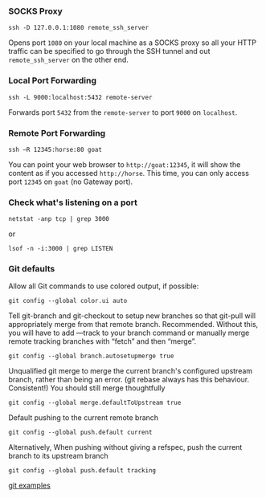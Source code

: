 ### SOCKS Proxy

    ssh -D 127.0.0.1:1080 remote_ssh_server

Opens port `1080` on your local machine as a SOCKS proxy so all your HTTP traffic can be specified to go through the SSH tunnel and out `remote_ssh_server` on the other end.

### Local Port Forwarding

    ssh -L 9000:localhost:5432 remote-server

Forwards port `5432` from the `remote-server` to port `9000` on `localhost`.

### Remote Port Forwarding

    ssh –R 12345:horse:80 goat
    
You can point your web browser to `http://goat:12345`, it will show the
content as if you accessed `http://horse`. This time, you can only access port
`12345` on `goat` (no Gateway port). 

### Check what's listening on a port

    netstat -anp tcp | grep 3000
  
or

    lsof -n -i:3000 | grep LISTEN
    
### Git defaults

Allow all Git commands to use colored output, if possible:

    git config --global color.ui auto

Tell git-branch and git-checkout to setup new branches so that git-pull
will appropriately merge from that remote branch. Recommended. Without this,
you will have to add —track to your branch command or manually merge remote
tracking branches with “fetch” and then “merge”.

    git config --global branch.autosetupmerge true

Unqualified git merge to merge the current branch's configured upstream branch, rather than being an error. (git rebase always has this behaviour. Consistent!) You should still merge thoughtfully

    git config --global merge.defaultToUpstream true

Default pushing to the current remote branch

    git config --global push.default current
    
Alternatively, When pushing without giving a refspec, push the current branch to its upstream branch

    git config --global push.default tracking

[git examples](https://github.com/dineshs91/gits)
